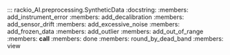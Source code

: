 ::: rackio_AI.preprocessing.SyntheticData
    :docstring:
    :members: add_instrument_error
    :members: add_decalibration
    :members: add_sensor_drift
    :members: add_excessive_noise
    :members: add_frozen_data
    :members: add_outlier
    :members: add_out_of_range
    :members: __call__
    :members: done
    :members: round_by_dead_band
    :members: view